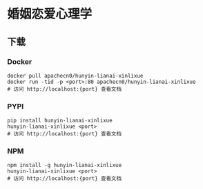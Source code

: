 # 婚姻恋爱心理学

## 下载

### Docker

```
docker pull apachecn0/hunyin-lianai-xinlixue
docker run -tid -p <port>:80 apachecn0/hunyin-lianai-xinlixue
# 访问 http://localhost:{port} 查看文档
```

### PYPI

```
pip install hunyin-lianai-xinlixue
hunyin-lianai-xinlixue <port>
# 访问 http://localhost:{port} 查看文档
```

### NPM

```
npm install -g hunyin-lianai-xinlixue
hunyin-lianai-xinlixue <port>
# 访问 http://localhost:{port} 查看文档
```